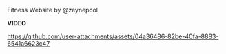 Fitness Website by @zeynepcol

**VIDEO**

https://github.com/user-attachments/assets/04a36486-82be-40fa-8883-6541a6623c47
